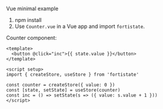 Vue minimal example

1. npm install
2. Use `Counter.vue` in a Vue app and import `fortistate`.

Counter component:

```vue
<template>
  <button @click="inc">{{ state.value }}</button>
</template>

<script setup>
import { createStore, useStore } from 'fortistate'

const counter = createStore({ value: 0 })
const [state, setState] = useStore(counter)
const inc = () => setState(s => ({ value: s.value + 1 }))
</script>
```
